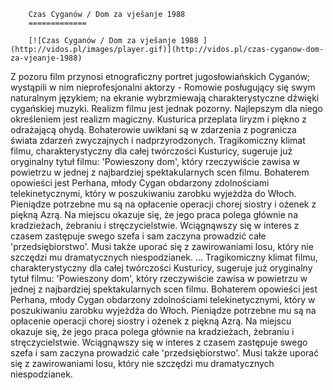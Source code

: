 
        Czas Cyganów / Dom za vješanje 1988 
        =============
        
        [![Czas Cyganów / Dom za vješanje 1988 ](http://vidos.pl/images/player.gif)](http://vidos.pl/czas-cyganow-dom-za-vjeanje-1988)
        
        
 Z pozoru film przynosi etnograficzny portret jugosłowiańskich Cyganów; wystąpili w nim nieprofesjonalni aktorzy - Romowie posługujący się swym naturalnym językiem; na ekranie wybrzmiewają charakterystyczne dźwięki cygańskiej muzyki. Realizm filmu jest jednak pozorny. Najlepszym dla niego określeniem jest realizm magiczny. Kusturica przeplata liryzm i piękno z odrażającą ohydą. Bohaterowie uwikłani są w zdarzenia z pogranicza świata zdarzeń zwyczajnych i nadprzyrodzonych. Tragikomiczny klimat filmu, charakterystyczny dla całej twórczości Kusturicy, sugeruje już oryginalny tytuł filmu: 'Powieszony dom', który rzeczywiście zawisa w powietrzu w jednej z najbardziej spektakularnych scen filmu. Bohaterem opowieści jest Perhana, młody Cygan obdarzony zdolnościami telekinetycznymi, który w poszukiwaniu zarobku wyjeżdża do Włoch. Pieniądze potrzebne mu są na opłacenie operacji chorej siostry i ożenek z piękną Azrą. Na miejscu okazuje się, że jego praca polega głównie na kradzieżach, żebraniu i stręczycielstwie. Wciągnąwszy się w interes z czasem zastępuje swego szefa i sam zaczyna prowadzić całe 'przedsiębiorstwo'. Musi także uporać się z zawirowaniami losu, który nie szczędzi mu dramatycznych niespodzianek.   ... Tragikomiczny klimat filmu, charakterystyczny dla całej twórczości Kusturicy, sugeruje już oryginalny tytuł filmu: 'Powieszony dom', który rzeczywiście zawisa w powietrzu w jednej z najbardziej spektakularnych scen filmu. Bohaterem opowieści jest Perhana, młody Cygan obdarzony zdolnościami telekinetycznymi, który w poszukiwaniu zarobku wyjeżdża do Włoch. Pieniądze potrzebne mu są na opłacenie operacji chorej siostry i ożenek z piękną Azrą. Na miejscu okazuje się, że jego praca polega głównie na kradzieżach, żebraniu i stręczycielstwie. Wciągnąwszy się w interes z czasem zastępuje swego szefa i sam zaczyna prowadzić całe 'przedsiębiorstwo'. Musi także uporać się z zawirowaniami losu, który nie szczędzi mu dramatycznych niespodzianek.
    